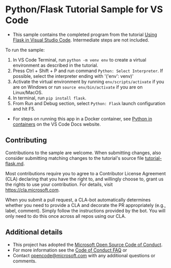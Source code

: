 # Python/Flask Tutorial Sample for VS Code

* This sample contains the completed program from the tutorial [Using Flask in Visual Studio Code](https://code.visualstudio.com/docs/python/tutorial-flask). Intermediate steps are not included.

To run the sample:

1. In VS Code Terminal, run `python -m venv env` to create a virtual environment as described in the tutorial.
2. Press Ctrl + Shift + P and run command `Python: Select Interpreter`. If possible, select the interpreter ending with '(\'env\': venv)'
3. Activate the virtual environment by running `env/scripts/activate` if you are on Windows or run `source env/bin/activate` if you are on Linux/MacOS.
4. In terminal, run `pip install flask`.
5. From Run and Debug section, select `Python: Flask` launch configuration and hit F5.

* For steps on running this app in a Docker container, see [Python in containers](https://code.visualstudio.com/docs/containers/quickstart-python) on the VS Code Docs website.

## Contributing

Contributions to the sample are welcome. When submitting changes, also consider submitting matching changes to the tutorial's source file [tutorial-flask.md](https://github.com/Microsoft/vscode-docs/blob/master/docs/python/tutorial-flask.md).

Most contributions require you to agree to a Contributor License Agreement (CLA) declaring that you have the right to, and willingly choose to, grant us the rights to use your contribution. For details, visit https://cla.microsoft.com.

When you submit a pull request, a CLA-bot automatically determines whether you need to provide a CLA and decorate the PR appropriately (e.g., label, comment). Simply follow the instructions provided by the bot. You will only need to do this once across all repos using our CLA.

## Additional details

* This project has adopted the [Microsoft Open Source Code of Conduct](https://opensource.microsoft.com/codeofconduct/).
* For more information see the [Code of Conduct FAQ](https://opensource.microsoft.com/codeofconduct/faq/) or
* Contact [opencode@microsoft.com](mailto:opencode@microsoft.com) with any additional questions or comments.
